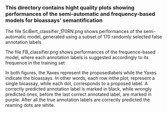 ### This directory contains hight quality plots showing performances of the semi-automatic and frequency-based models for bioassays' semantification

The file SciBert_classifier_170RN.png shows performances of the semi-automatic model, generated using a subset of 170 randomly selected false annotation labels

The file FB_classifier.png shows performances of the frequence-based model, where each annotation labels is suggested accordingly to its frequence in the training set


In both figures, the Xaxes represent the proposedlabels while the Yaxes indicate the bioassays. In other words, each row inthe plot, represent a single bioassay, while each dot, corresponds to a proposed label. A correctly predicted annotation label is marked in black, while wrongly predicted ones, before the last correct annotated label, are marked in purple. After all the true annotation labels are correctly predicted the reaming dots are white.
